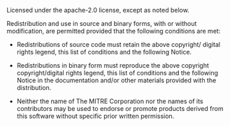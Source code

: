 
Licensed under the apache-2.0 license, except as noted below.  

Redistribution and use in source and binary forms, with or without modification,  are permitted provided that the following conditions are met:

* Redistributions of source code must retain the above copyright/ digital rights legend, this list of conditions and the following Notice.

* Redistributions in binary form must reproduce the above copyright copyright/digital rights legend, this list of conditions and the following Notice in the documentation  and/or other materials provided with the distribution.

* Neither the name of The MITRE Corporation nor the names of its contributors may be  used to endorse or promote products derived from this software without specific prior written permission.
